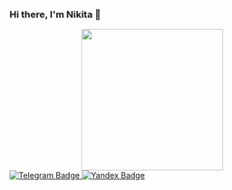 ### Hi there, I'm Nikita 👋

<div id="header" align="center">
  <img src="https://media.giphy.com/media/3iyKHMIKg5VWG6qHUm/giphy.gif" width="250"/>
</div>

<!-- <div id="badges">
  <img src="https://img.shields.io/badge/telegram-blue?logo=telegram&logoColor=white&style=for-the-badge"/>
  <img src="https://img.shields.io/badge/yandex-yellow?logo=yandex&logoColor=white&style=for-the-badge"/>
</div> -->

<div id="badges">
  <a href="https://t.me/Nikitaromanof">
    <img src="https://img.shields.io/badge/telegram-blue?logo=telegram&logoColor=white&style=for-the-badge" alt="Telegram Badge"/>
  </a>
  <a href="nikitaromanof@yandex.ru">
    <img src="https://img.shields.io/badge/yandex-yellow?logo=yandex&logoColor=white&style=for-the-badge" alt="Yandex Badge"/>
  </a>
</div>
